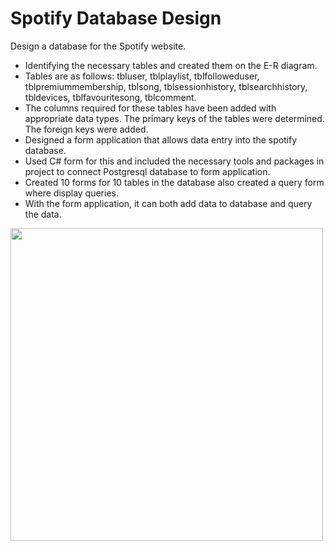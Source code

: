 # Spotify Database Design
Design a database for the Spotify website. 
- Identifying the necessary tables and created them on the E-R diagram. 
- Tables are as follows: tbluser, tblplaylist, tblfolloweduser, tblpremiummembership, tblsong, tblsessionhistory, tblsearchhistory, tbldevices, tblfavouritesong, tblcomment. 
- The columns required for these tables have been added with appropriate data types. 
The primary keys of the tables were determined.
The foreign keys were added.
- Designed a form application that allows data entry into the spotify database. 
- Used C# form for this and included the necessary tools and packages in project to connect Postgresql database to form application.
- Created 10 forms for 10 tables in the database also created a query form where display queries. 
- With the form application, it can both add data to database and query the data.

<img src='https://github.com/doganenes/SpotifyDB/assets/86846812/aca70b0c-b85f-4df1-bee3-1cb89f054341' height=500>


